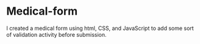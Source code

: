 # Medical-form
I created a medical form using html, CSS, and JavaScript to add some sort of validation activity before submission.
